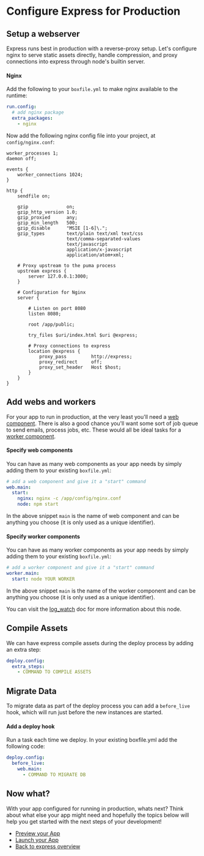 # Configure Express for Production

## Setup a webserver
Express runs best in production with a reverse-proxy setup. Let's configure nginx to serve static assets directly, handle compression, and proxy connections into express through node's builtin server.

#### Nginx
Add the following to your `boxfile.yml` to make nginx available to the runtime:

```yaml
run.config:
  # add nginx package
  extra_packages:
    - nginx
```

Now add the following nginx config file into your project, at `config/nginx.conf`:

<div class="meta" data-class="configFile" data-run="config/nginx.conf"></div>

```nginx
worker_processes 1;
daemon off;

events {
    worker_connections 1024;
}

http {
    sendfile on;

    gzip              on;
    gzip_http_version 1.0;
    gzip_proxied      any;
    gzip_min_length   500;
    gzip_disable      "MSIE [1-6]\.";
    gzip_types        text/plain text/xml text/css
                      text/comma-separated-values
                      text/javascript
                      application/x-javascript
                      application/atom+xml;

    # Proxy upstream to the puma process
    upstream express {
        server 127.0.0.1:3000;
    }

    # Configuration for Nginx
    server {

        # Listen on port 8080
        listen 8080;

        root /app/public;

        try_files $uri/index.html $uri @express;

        # Proxy connections to express
        location @express {
            proxy_pass         http://express;
            proxy_redirect     off;
            proxy_set_header   Host $host;
        }
    }
}
```

## Add webs and workers
For your app to run in production, at the very least you'll need a [web component](https://docs.nanobox.io/boxfile/web/). There is also a good chance you'll want some sort of job queue to send emails, process jobs, etc. These would all be ideal tasks for a [worker component](https://docs.nanobox.io/boxfile/worker/).

#### Specify web components
You can have as many web components as your app needs by simply adding them to your existing `boxfile.yml`:

```yaml
# add a web component and give it a "start" command
web.main:
  start:
    nginx: nginx -c /app/config/nginx.conf
    node: npm start
```

In the above snippet `main` is the name of web component and can be anything you choose (it is only used as a unique identifier).

#### Specify worker components
You can have as many worker components as your app needs by simply adding them to your existing `boxfile.yml`:

```yaml
# add a worker component and give it a "start" command
worker.main:
  start: node YOUR WORKER
```

In the above snippet `main` is the name of the worker component and can be anything you choose (it is only used as a unique identifier).

You can visit the [log_watch](https://docs.nanobox.io/boxfile/web/#custom-logs) doc for more information about this node.

## Compile Assets
We can have express compile assets during the deploy process by adding an extra step:

```yaml
deploy.config:
  extra_steps:
    - COMMAND TO COMPILE ASSETS
```

## Migrate Data
To migrate data as part of the deploy process you can add a `before_live` hook, which will run just before the new instances are started.

#### Add a deploy hook
Run a task each time we deploy. In your existing boxfile.yml add the following code:

```yaml
deploy.config:
  before_live:
    web.main:
      - COMMAND TO MIGRATE DB
```

## Now what?
With your app configured for running in production, whats next? Think about what else your app might need and hopefully the topics below will help you get started with the next steps of your development!

* [Preview your App](/nodejs/express/preview-your-app)
* [Launch your App](/nodejs/express/launch-your-app)
* [Back to express overview](/nodejs/express)

